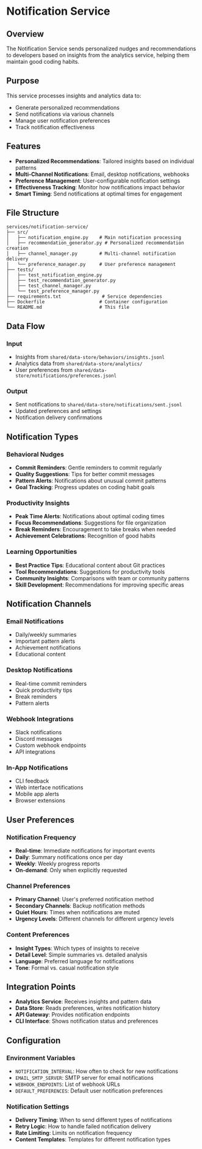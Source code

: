 # Notification Service

## Overview

The Notification Service sends personalized nudges and recommendations to developers based on insights from the analytics service, helping them maintain good coding habits.

## Purpose

This service processes insights and analytics data to:
- Generate personalized recommendations
- Send notifications via various channels
- Manage user notification preferences
- Track notification effectiveness

## Features

- **Personalized Recommendations**: Tailored insights based on individual patterns
- **Multi-Channel Notifications**: Email, desktop notifications, webhooks
- **Preference Management**: User-configurable notification settings
- **Effectiveness Tracking**: Monitor how notifications impact behavior
- **Smart Timing**: Send notifications at optimal times for engagement

## File Structure

```
services/notification-service/
├── src/
│   ├── notification_engine.py    # Main notification processing
│   ├── recommendation_generator.py # Personalized recommendation creation
│   ├── channel_manager.py        # Multi-channel notification delivery
│   └── preference_manager.py     # User preference management
├── tests/
│   ├── test_notification_engine.py
│   ├── test_recommendation_generator.py
│   ├── test_channel_manager.py
│   └── test_preference_manager.py
├── requirements.txt               # Service dependencies
├── Dockerfile                    # Container configuration
└── README.md                     # This file
```

## Data Flow

### Input
- Insights from `shared/data-store/behaviors/insights.jsonl`
- Analytics data from `shared/data-store/analytics/`
- User preferences from `shared/data-store/notifications/preferences.jsonl`

### Output
- Sent notifications to `shared/data-store/notifications/sent.jsonl`
- Updated preferences and settings
- Notification delivery confirmations

## Notification Types

### Behavioral Nudges
- **Commit Reminders**: Gentle reminders to commit regularly
- **Quality Suggestions**: Tips for better commit messages
- **Pattern Alerts**: Notifications about unusual commit patterns
- **Goal Tracking**: Progress updates on coding habit goals

### Productivity Insights
- **Peak Time Alerts**: Notifications about optimal coding times
- **Focus Recommendations**: Suggestions for file organization
- **Break Reminders**: Encouragement to take breaks when needed
- **Achievement Celebrations**: Recognition of good habits

### Learning Opportunities
- **Best Practice Tips**: Educational content about Git practices
- **Tool Recommendations**: Suggestions for productivity tools
- **Community Insights**: Comparisons with team or community patterns
- **Skill Development**: Recommendations for improving specific areas

## Notification Channels

### Email Notifications
- Daily/weekly summaries
- Important pattern alerts
- Achievement notifications
- Educational content

### Desktop Notifications
- Real-time commit reminders
- Quick productivity tips
- Break reminders
- Pattern alerts

### Webhook Integrations
- Slack notifications
- Discord messages
- Custom webhook endpoints
- API integrations

### In-App Notifications
- CLI feedback
- Web interface notifications
- Mobile app alerts
- Browser extensions

## User Preferences

### Notification Frequency
- **Real-time**: Immediate notifications for important events
- **Daily**: Summary notifications once per day
- **Weekly**: Weekly progress reports
- **On-demand**: Only when explicitly requested

### Channel Preferences
- **Primary Channel**: User's preferred notification method
- **Secondary Channels**: Backup notification methods
- **Quiet Hours**: Times when notifications are muted
- **Urgency Levels**: Different channels for different urgency levels

### Content Preferences
- **Insight Types**: Which types of insights to receive
- **Detail Level**: Simple summaries vs. detailed analysis
- **Language**: Preferred language for notifications
- **Tone**: Formal vs. casual notification style

## Integration Points

- **Analytics Service**: Receives insights and pattern data
- **Data Store**: Reads preferences, writes notification history
- **API Gateway**: Provides notification endpoints
- **CLI Interface**: Shows notification status and preferences

## Configuration

### Environment Variables
- `NOTIFICATION_INTERVAL`: How often to check for new notifications
- `EMAIL_SMTP_SERVER`: SMTP server for email notifications
- `WEBHOOK_ENDPOINTS`: List of webhook URLs
- `DEFAULT_PREFERENCES`: Default user notification preferences

### Notification Settings
- **Delivery Timing**: When to send different types of notifications
- **Retry Logic**: How to handle failed notification delivery
- **Rate Limiting**: Limits on notification frequency
- **Content Templates**: Templates for different notification types
